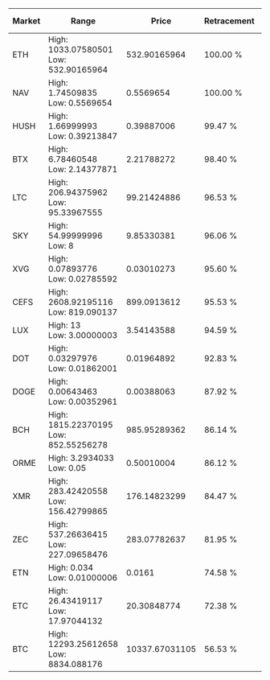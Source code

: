 | Market | Range | Price| Retracement | Doubles to 50% |
| --- | --- | --- | --- | --- |
| ETH | High: 1033.07580501<br />Low: 532.90165964 | 532.90165964 | 100.00 % | 1.47 |
| NAV | High: 1.74509835<br />Low: 0.5569654 | 0.5569654 | 100.00 % | 2.07 |
| HUSH | High: 1.66999993<br />Low: 0.39213847 | 0.39887006 | 99.47 % | 2.58 |
| BTX | High: 6.78460548<br />Low: 2.14377871 | 2.21788272 | 98.40 % | 2.01 |
| LTC | High: 206.94375962<br />Low: 95.33967555 | 99.21424886 | 96.53 % | 1.52 |
| SKY | High: 54.99999996<br />Low: 8 | 9.85330381 | 96.06 % | 3.20 |
| XVG | High: 0.07893776<br />Low: 0.02785592 | 0.03010273 | 95.60 % | 1.77 |
| CEFS | High: 2608.92195116<br />Low: 819.090137 | 899.0913612 | 95.53 % | 1.91 |
| LUX | High: 13<br />Low: 3.00000003 | 3.54143588 | 94.59 % | 2.26 |
| DOT | High: 0.03297976<br />Low: 0.01862001 | 0.01964892 | 92.83 % | 1.31 |
| DOGE | High: 0.00643463<br />Low: 0.00352961 | 0.00388063 | 87.92 % | 1.28 |
| BCH | High: 1815.22370195<br />Low: 852.55256278 | 985.95289362 | 86.14 % | 1.35 |
| ORME | High: 3.2934033<br />Low: 0.05 | 0.50010004 | 86.12 % | 3.34 |
| XMR | High: 283.42420558<br />Low: 156.42799865 | 176.14823299 | 84.47 % | 1.25 |
| ZEC | High: 537.26636415<br />Low: 227.09658476 | 283.07782637 | 81.95 % | 1.35 |
| ETN | High: 0.034<br />Low: 0.01000006 | 0.0161 | 74.58 % | 1.37 |
| ETC | High: 26.43419117<br />Low: 17.97044132 | 20.30848774 | 72.38 % | 1.09 |
| BTC | High: 12293.25612658<br />Low: 8834.088176 | 10337.67031105 | 56.53 % | 1.02 |
